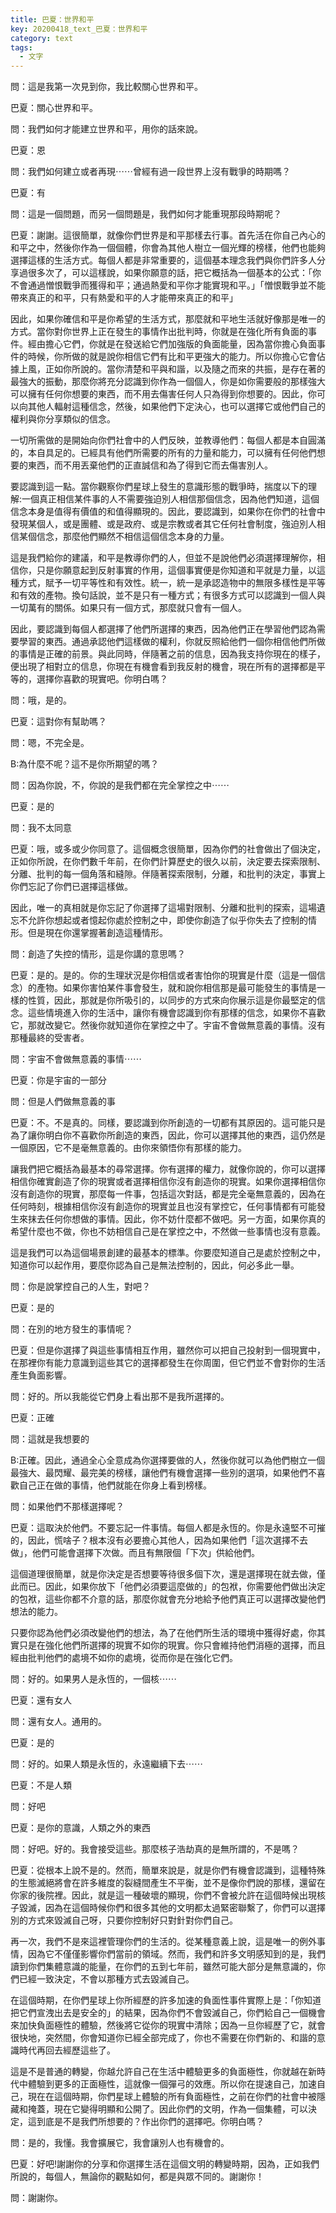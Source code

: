 ```yaml
---
title: 巴夏：世界和平
key: 20200418_text_巴夏：世界和平
category: text
tags:
  - 文字
---
```


問：這是我第一次見到你，我比較關心世界和平。

巴夏：關心世界和平。

問：我們如何才能建立世界和平，用你的話來說。

巴夏：恩

問：我們如何建立或者再現⋯⋯曾經有過一段世界上沒有戰爭的時期嗎？

巴夏：有

問：這是一個問題，而另一個問題是，我們如何才能重現那段時期呢？

巴夏：謝謝。這很簡單，就像你們世界是和平那樣去行事。首先活在你自己內心的和平之中，然後你作為一個個體，你會為其他人樹立一個光輝的榜樣，他們也能夠選擇這樣的生活方式。每個人都是非常重要的，這個基本理念我們與你們許多人分享過很多次了，可以這樣說，如果你願意的話，把它概括為一個基本的公式：「你不會通過憎恨戰爭而獲得和平；通過熱愛和平你才能實現和平。」「憎恨戰爭並不能帶來真正的和平，只有熱愛和平的人才能帶來真正的和平」

因此，如果你確信和平是你希望的生活方式，那麼就和平地生活就好像那是唯一的方式。當你對你世界上正在發生的事情作出批判時，你就是在強化所有負面的事件。經由擔心它們，你就是在發送給它們加強版的負面能量，因為當你擔心負面事件的時候，你所做的就是說你相信它們有比和平更強大的能力。所以你擔心它會佔據上風，正如你所說的。當你清楚和平與和諧，以及隨之而來的共振，是存在著的最強大的振動，那麼你將充分認識到你作為一個個人，你是如你需要般的那樣強大可以擁有任何你想要的東西，而不用去傷害任何人只為得到你想要的。因此，你可以向其他人輻射這種信念，然後，如果他們下定決心，也可以選擇它或他們自己的權利與你分享類似的信念。

一切所需做的是開始向你們社會中的人們反映，並教導他們：每個人都是本自圓滿的，本自具足的。已經具有他們所需要的所有的力量和能力，可以擁有任何他們想要的東西，而不用丟棄他們的正直誠信和為了得到它而去傷害別人。

要認識到這一點。當你觀察你們星球上發生的意識形態的戰爭時，揣度以下的理解:一個真正相信某件事的人不需要強迫別人相信那個信念，因為他們知道，這個信念本身是值得有價值的和值得顯現的。因此，要認識到，如果你在你們的社會中發現某個人，或是團體、或是政府、或是宗教或者其它任何社會制度，強迫別人相信某個信念，那麼他們顯然不相信這個信念本身的力量。

這是我們給你的建議，和平是教導你們的人，但並不是說他們必須選擇理解你，相信你，只是你願意起到反射事實的作用，這個事實便是你知道和平就是力量，以這種方式，賦予一切平等性和有效性。統一，統一是承認造物中的無限多樣性是平等和有效的產物。換句話說，並不是只有一種方式；有很多方式可以認識到一個人與一切萬有的關係。如果只有一個方式，那麼就只會有一個人。

因此，要認識到每個人都選擇了他們所選擇的東西，因為他們正在學習他們認為需要學習的東西。通過承認他們這樣做的權利，你就反照給他們一個你相信他們所做的事情是正確的前景。與此同時，伴隨著之前的信息，因為我支持你現在的樣子，便出現了相對立的信息，你現在有機會看到我反射的機會，現在所有的選擇都是平等的，選擇你喜歡的現實吧。你明白嗎？

問：哦，是的。

巴夏：這對你有幫助嗎？

問：嗯，不完全是。

B:為什麼不呢？這不是你所期望的嗎？

問：因為你說，不，你說的是我們都在完全掌控之中⋯⋯

巴夏：是的

問：我不太同意

巴夏：哦，或多或少你同意了。這個概念很簡單，因為你們的社會做出了個決定，正如你所說，在你們數千年前，在你們計算歷史的很久以前，決定要去探索限制、分離、批判的每一個角落和縫隙。伴隨著探索限制，分離，和批判的決定，事實上你們忘記了你們已選擇這樣做。

因此，唯一的真相就是你忘記了你選擇了這場對限制、分離和批判的探索，這場遺忘不允許你想起或者憶起你處於控制之中，即使你創造了似乎你失去了控制的情形。但是現在你還掌握著創造這種情形。

問：創造了失控的情形，這是你講的意思嗎？

巴夏：是的。是的。你的生理狀況是你相信或者害怕你的現實是什麼（這是一個信念）的產物。如果你害怕某件事會發生，就和說你相信那是最可能發生的事情是一樣的性質，因此，那就是你所吸引的，以同步的方式來向你展示這是你最堅定的信念。這些情境進入你的生活中，讓你有機會認識到你有那樣的信念，如果你不喜歡它，那就改變它。然後你就知道你在掌控之中了。宇宙不會做無意義的事情。沒有那種最終的受害者。

問：宇宙不會做無意義的事情⋯⋯

巴夏：你是宇宙的一部分

問：但是人們做無意義的事

巴夏：不。不是真的。同樣，要認識到你所創造的一切都有其原因的。這可能只是為了讓你明白你不喜歡你所創造的東西，因此，你可以選擇其他的東西，這仍然是一個原因，它不是毫無意義的。由你來領悟你有那樣的能力。

讓我們把它概括為最基本的尋常選擇。你有選擇的權力，就像你說的，你可以選擇相信你確實創造了你的現實或者選擇相信你沒有創造你的現實。如果你選擇相信你沒有創造你的現實，那麼每一件事，包括這次對話，都是完全毫無意義的，因為在任何時刻，根據相信你沒有創造你的現實並且也沒有掌控它，任何事情都有可能發生來抹去任何你想做的事情。因此，你不妨什麼都不做吧。另一方面，如果你真的希望什麼也不做，你也不妨相信自己是在掌控之中，不然做一些事情也沒有意義。

這是我們可以為這個場景創建的最基本的標準。你要麼知道自己是處於控制之中，知道你可以起作用，要麼你認為自己是無法控制的，因此，何必多此一舉。

問：你是說掌控自己的人生，對吧？

巴夏：是的

問：在別的地方發生的事情呢？

巴夏：但是你選擇了與這些事情相互作用，雖然你可以把自己投射到一個現實中，在那裡你有能力意識到這些其它的選擇都發生在你周圍，但它們並不會對你的生活產生負面影響。

問：好的。所以我能從它們身上看出那不是我所選擇的。

巴夏：正確

問：這就是我想要的

B:正確。因此，通過全心全意成為你選擇要做的人，然後你就可以為他們樹立一個最強大、最閃耀、最完美的榜樣，讓他們有機會選擇一些別的選項，如果他們不喜歡自己正在做的事情，他們就能在你身上看到榜樣。

問：如果他們不那樣選擇呢？

巴夏：這取決於他們。不要忘記一件事情。每個人都是永恆的。你是永遠堅不可摧的，因此，慌啥子？根本沒有必要擔心其他人，因為如果他們「這次選擇不去做」，他們可能會選擇下次做。而且有無限個「下次」供給他們。

這個道理很簡單，就是你決定是否想要等待很多個下次，還是選擇現在就去做，僅此而已。因此，如果你放下「他們必須要這麼做的」的包袱，你需要他們做出決定的包袱，這些你都不介意的話，那麼你就會充分地給予他們真正可以選擇改變他們想法的能力。

只要你認為他們必須改變他們的想法，為了在他們所生活的環境中獲得好處，你其實只是在強化他們所選擇的現實不如你的現實。你只會維持他們消極的選擇，而且經由批判他們的處境不如你的處境，從而你是在強化它們。

問：好的。如果男人是永恆的，一個核⋯⋯

巴夏：還有女人

問：還有女人。通用的。

巴夏：是的

問：好的。如果人類是永恆的，永遠繼續下去⋯⋯

巴夏：不是人類

問：好吧

巴夏：是你的意識，人類之外的東西

問：好吧。好的。我會接受這些。那麼核子浩劫真的是無所謂的，不是嗎？

巴夏：從根本上說不是的。然而，簡單來說是，就是你們有機會認識到，這種特殊的生態滅絕將會在許多維度的裂縫間產生不平衡，並不是像你們說的那樣，還留在你家的後院裡。因此，就是這一種破壞的顯現，你們不會被允許在這個時候出現核子毀滅，因為在這個時候你們和很多其他的文明都太過緊密聯繫了，你們可以選擇別的方式來毀滅自己呀，只要你控制好只對針對你們自己。

再一次，我們不是來這裡管理你們的生活的。從某種意義上說，這是唯一的例外事情，因為它不僅僅影響你們當前的領域。然而，我們和許多文明感知到的是，我們讀到你們集體意識的能量，在你們的五到七年前，雖然可能大部分是無意識的，你們已經一致決定，不會以那種方式去毀滅自己。

在這個時期，在你們星球上你所經歷的許多加速的負面性事件實際上是：「你知道把它們宣洩出去是安全的」的結果，因為你們不會毀滅自己，你們給自己一個機會來加快負面極性的體驗，然後將它從你的現實中清除；因為一旦你經歷了它，就會很快地，突然間，你會知道你已經全部完成了，你也不需要在你們新的、和諧的意識時代再回去經歷這些了。

這是不是普通的轉變，你越允許自己在生活中體驗更多的負面極性，你就越在新時代中體驗到更多的正面極性，這就像一個彈弓的效應。所以你在提速自己，加速自己，現在在這個時期，你們星球上體驗的所有負面極性，之前在你們的社會中被隱藏和掩蓋，現在它變得明顯和公開了。因此你們的文明，作為一個集體，可以決定，這到底是不是我們所想要的？作出你們的選擇吧。你明白嗎？

問：是的，我懂。我會擴展它，我會讓別人也有機會的。

巴夏：好吧!謝謝你的分享和你選擇生活在這個文明的轉變時期，因為，正如我們所說的，每個人，無論你的觀點如何，都是與眾不同的。謝謝你！

問：謝謝你。
